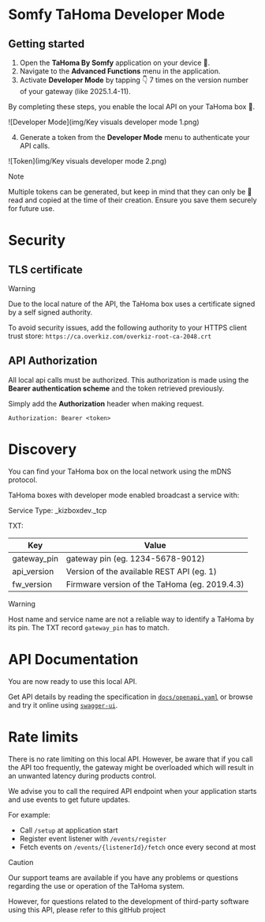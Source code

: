 # Somfy TaHoma Developer Mode

## Getting started

1. Open the **TaHoma By Somfy** application on your device 📱.
2. Navigate to the **Advanced Functions** menu in the application.
3. Activate **Developer Mode** by tapping 👇 7 times on the version number of your gateway (like 2025.1.4-11).

By completing these steps, you enable the local API on your TaHoma box 🚀. 

![Developer Mode](img/Key visuals developer mode 1.png)

4. Generate a token from the **Developer Mode** menu to authenticate your API calls.

![Token](img/Key visuals developer mode 2.png)
  
> [!NOTE]
> Multiple tokens can be generated, but keep in mind that they can only be 👀 read and copied at the time of their creation. Ensure you save them securely for future use.

# Security

## TLS certificate

> [!WARNING]
> Due to the local nature of the API, the TaHoma box uses a certificate signed by a self signed authority.

To avoid security issues, add the following authority to your HTTPS client trust store:
`https://ca.overkiz.com/overkiz-root-ca-2048.crt`

## API Authorization

All local api calls must be authorized. This authorization is made using the **Bearer authentication scheme** and the
token retrieved previously.

Simply add the **Authorization** header when making request.

```
Authorization: Bearer <token>
```
# Discovery

You can find your TaHoma box on the local network using the mDNS protocol.

TaHoma boxes with developer mode enabled broadcast a service with:

Service Type: \_kizboxdev.\_tcp

TXT:

| Key         | Value                                         |
| ----------- | --------------------------------------------- |
| gateway_pin | gateway pin (eg. 1234-5678-9012)              |
| api_version | Version of the available REST API (eg. 1)     |
| fw_version  | Firmware version of the TaHoma (eg. 2019.4.3) |


> [!WARNING]
> Host name and service name are not a reliable way to identify a TaHoma by its pin. The TXT record `gateway_pin` has to match.

# API Documentation

You are now ready to use this local API.

Get API details by reading the specification in [`docs/openapi.yaml`](docs/openapi.yaml)
or browse and try it online using [`swagger-ui`](https://somfy-developer.github.io/Somfy-TaHoma-Developer-Mode).

# Rate limits

There is no rate limiting on this local API. However, be aware that if you call the API too frequently,
the gateway might be overloaded which will result in an unwanted latency during products control.

We advise you to call the required API endpoint when your application starts and use events to get future updates.

For example:

- Call `/setup` at application start
- Register event listener with `/events/register`
- Fetch events on `/events/{listenerId}/fetch` once every second at most


> [!CAUTION]
> Our support teams are available if you have any problems or questions regarding the use or operation of the TaHoma system.
> 
> However, for questions related to the development of third-party software using this API, please refer to this gitHub project

